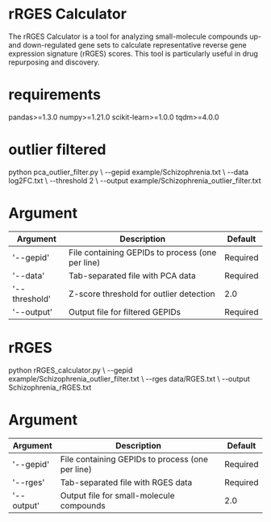 # rRGES Calculator
The rRGES Calculator is a tool for analyzing small-molecule compounds up- and down-regulated gene sets to calculate representative reverse gene expression signature (rRGES) scores. This tool is particularly useful in drug repurposing and discovery.

# requirements
pandas>=1.3.0
numpy>=1.21.0
scikit-learn>=1.0.0
tqdm>=4.0.0

# outlier filtered
python pca_outlier_filter.py \\ 
    --gepid example/Schizophrenia.txt \\
    --data log2FC.txt \\
    --threshold 2 \\
    --output example/Schizophrenia_outlier_filter.txt
  
# Argument
| Argument      | Description                                      | Default |
|---------------|--------------------------------------------------|---------|
| '--gepid'     | File containing GEPIDs to process (one per line) | Required|
| '--data'      | Tab-separated file with PCA data                 | Required|
| '--threshold' | Z-score threshold for outlier detection          | 2.0     |
| '--output'    | Output file for filtered GEPIDs                  | Required|



# rRGES
python rRGES_calculator.py \\
    --gepid example/Schizophrenia_outlier_filter.txt \\
    --rges  data/RGES.txt \\
    --output Schizophrenia_rRGES.txt
    
# Argument
| Argument      | Description                                      | Default |
|---------------|--------------------------------------------------|---------|
| '--gepid'     | File containing GEPIDs to process (one per line) | Required|
| '--rges'      | Tab-separated file with RGES data                | Required|
| '--output'    | Output file for small-molecule compounds         | 2.0     |





